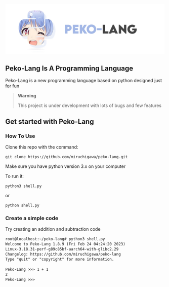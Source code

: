 <div align="center">
<img src="logo.jpg">
</div>


## Peko-Lang Is A Programming Language
Peko-Lang is a new programming language based on python designed just for fun

> **Warning**
>
> This project is under development with lots of bugs and few features

## Get started with Peko-Lang
### How To Use
Clone this repo with the command:
``` shell
git clone https://github.com/miruchigawa/peko-lang.git
```
Make sure you have python version 3.x on your computer

To run it:
``` shell
python3 shell.py
```
or
``` shell
python shell.py
```
### Create a simple code
Try creating an addition and subtraction code
``` shell
root@localhost:~/peko-lang# python3 shell.py
Welcome to Peko-Lang 1.8.9 (Fri Feb 24 04:24:20 2023)
Linux-3.18.31-perf-g89c85bf-aarch64-with-glibc2.29
Changelog: https://github.com/miruchigawa/peko-lang
Type "quit" or "copyright" for more information.

Peko-Lang >>> 1 + 1
2
Peko-Lang >>>
```

